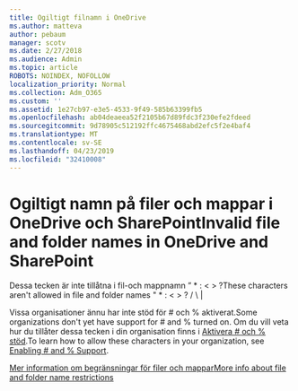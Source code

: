 ```yaml
---
title: Ogiltigt filnamn i OneDrive
ms.author: matteva
author: pebaum
manager: scotv
ms.date: 2/27/2018
ms.audience: Admin
ms.topic: article
ROBOTS: NOINDEX, NOFOLLOW
localization_priority: Normal
ms.collection: Adm_O365
ms.custom: ''
ms.assetid: 1e27cb97-e3e5-4533-9f49-585b63399fb5
ms.openlocfilehash: ab04deaeea52f2105b67d89fdc3f230efe2fdeed
ms.sourcegitcommit: 9d78905c512192ffc4675468abd2efc5f2e4baf4
ms.translationtype: MT
ms.contentlocale: sv-SE
ms.lasthandoff: 04/23/2019
ms.locfileid: "32410008"
---
```

# <a name="invalid-file-and-folder-names-in-onedrive-and-sharepoint"></a><span data-ttu-id="a47af-102">Ogiltigt namn på filer och mappar i OneDrive och SharePoint</span><span class="sxs-lookup"><span data-stu-id="a47af-102">Invalid file and folder names in OneDrive and SharePoint</span></span>

<span data-ttu-id="a47af-103">Dessa tecken är inte tillåtna i fil-och mappnamn ” \* : \< \> ?</span><span class="sxs-lookup"><span data-stu-id="a47af-103">These characters aren't allowed in file and folder names " \* : \< \> ?</span></span> <span data-ttu-id="a47af-104">/ \ |</span><span class="sxs-lookup"><span data-stu-id="a47af-104"></span></span> 
  
<span data-ttu-id="a47af-105">Vissa organisationer ännu har inte stöd för # och % aktiverat.</span><span class="sxs-lookup"><span data-stu-id="a47af-105">Some organizations don't yet have support for # and % turned on.</span></span> <span data-ttu-id="a47af-106">Om du vill veta hur du tillåter dessa tecken i din organisation finns i [Aktivera # och % stöd](https://go.microsoft.com/fwlink/?linkid=862611).</span><span class="sxs-lookup"><span data-stu-id="a47af-106">To learn how to allow these characters in your organization, see [Enabling # and % Support](https://go.microsoft.com/fwlink/?linkid=862611).</span></span> 
  
[<span data-ttu-id="a47af-107">Mer information om begränsningar för filer och mappar</span><span class="sxs-lookup"><span data-stu-id="a47af-107">More info about file and folder name restrictions</span></span>](https://go.microsoft.com/fwlink/?linkid=866430)
  

